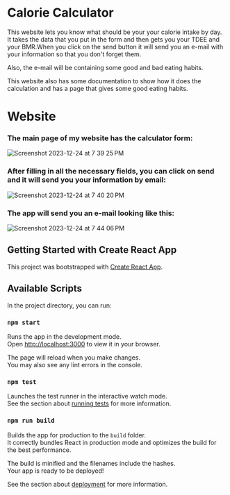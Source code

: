 # Calorie Calculator


This website lets you know what should be your your calorie intake by day. It takes the data that you put in the form and then gets you your TDEE and your BMR.When you click on the send button it will send you an e-mail with your information so that you don't forget them. 

Also, the e-mail will be containing some good and bad eating habits.

This website also has some documentation to show how it does the calculation and has a page that gives some good eating habits. 

# Website
### The main page of my website has the calculator form: 
![Screenshot 2023-12-24 at 7 39 25 PM](https://github.com/Hares-2088/Calorie-calculator/assets/121312399/288f2451-3e7f-4c27-8459-43a0151af2d2)

### After filling in all the necessary fields, you can click on send and it will send you your information by email: 
![Screenshot 2023-12-24 at 7 40 20 PM](https://github.com/Hares-2088/Calorie-calculator/assets/121312399/8910cdf9-f4ea-4e02-b3cc-8937f16d0baa)

### The app will send you an e-mail looking like this: 
![Screenshot 2023-12-24 at 7 44 06 PM](https://github.com/Hares-2088/Calorie-calculator/assets/121312399/34e83f22-5e8d-45c6-b4d4-b49b00f1313a)
## Getting Started with Create React App

This project was bootstrapped with [Create React App](https://github.com/facebook/create-react-app).

## Available Scripts

In the project directory, you can run:

### `npm start`

Runs the app in the development mode.\
Open [http://localhost:3000](http://localhost:3000) to view it in your browser.

The page will reload when you make changes.\
You may also see any lint errors in the console.

### `npm test`

Launches the test runner in the interactive watch mode.\
See the section about [running tests](https://facebook.github.io/create-react-app/docs/running-tests) for more information.

### `npm run build`

Builds the app for production to the `build` folder.\
It correctly bundles React in production mode and optimizes the build for the best performance.

The build is minified and the filenames include the hashes.\
Your app is ready to be deployed!

See the section about [deployment](https://facebook.github.io/create-react-app/docs/deployment) for more information.
